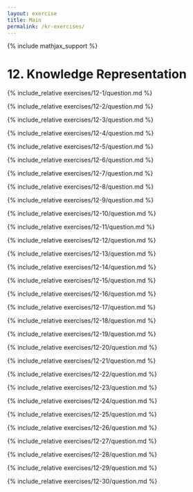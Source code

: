 ```yaml
---
layout: exercise
title: Main
permalink: /kr-exercises/
---
```


{% include mathjax_support %}

# 12. Knowledge Representation

{% include_relative exercises/12-1/question.md %}

{% include_relative exercises/12-2/question.md %}

{% include_relative exercises/12-3/question.md %}

{% include_relative exercises/12-4/question.md %}

{% include_relative exercises/12-5/question.md %}

{% include_relative exercises/12-6/question.md %}

{% include_relative exercises/12-7/question.md %}

{% include_relative exercises/12-8/question.md %}

{% include_relative exercises/12-9/question.md %}

{% include_relative exercises/12-10/question.md %}

{% include_relative exercises/12-11/question.md %}

{% include_relative exercises/12-12/question.md %}

{% include_relative exercises/12-13/question.md %}

{% include_relative exercises/12-14/question.md %}

{% include_relative exercises/12-15/question.md %}

{% include_relative exercises/12-16/question.md %}

{% include_relative exercises/12-17/question.md %}

{% include_relative exercises/12-18/question.md %}

{% include_relative exercises/12-19/question.md %}

{% include_relative exercises/12-20/question.md %}

{% include_relative exercises/12-21/question.md %}

{% include_relative exercises/12-22/question.md %}

{% include_relative exercises/12-23/question.md %}

{% include_relative exercises/12-24/question.md %}

{% include_relative exercises/12-25/question.md %}

{% include_relative exercises/12-26/question.md %}

{% include_relative exercises/12-27/question.md %}

{% include_relative exercises/12-28/question.md %}

{% include_relative exercises/12-29/question.md %}

{% include_relative exercises/12-30/question.md %}
